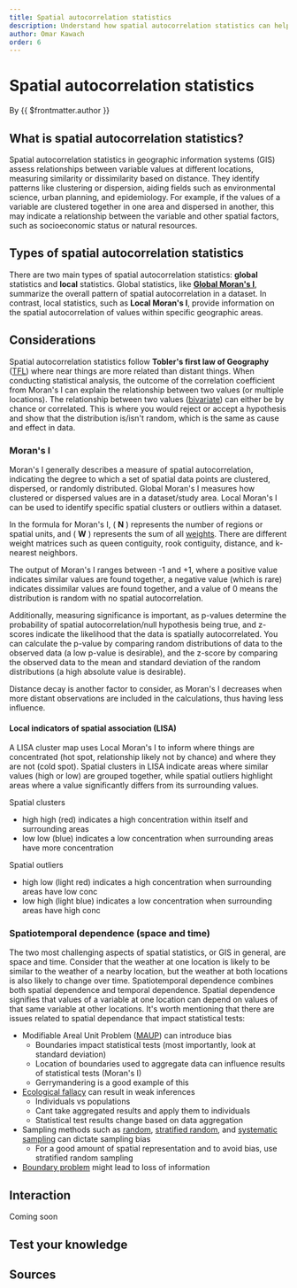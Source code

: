 ```yaml
---
title: Spatial autocorrelation statistics
description: Understand how spatial autocorrelation statistics can help you analyze spatial data.
author: Omar Kawach
order: 6
---
```


# Spatial autocorrelation statistics

By {{ $frontmatter.author }}

## What is spatial autocorrelation statistics?

Spatial autocorrelation statistics in geographic information systems (GIS) assess relationships between variable values at different locations, measuring similarity or dissimilarity based on distance. 
They identify patterns like clustering or dispersion, aiding fields such as environmental science, urban planning, and epidemiology.
For example, if the values of a variable are clustered together in one area and dispersed in another, this may indicate a relationship between the variable and other spatial factors, such as socioeconomic status or natural resources.

## Types of spatial autocorrelation statistics

There are two main types of spatial autocorrelation statistics: **global** statistics and **local** statistics. 
Global statistics, like [**Global Moran's I**](https://en.wikipedia.org/wiki/Moran%27s_I), summarize the overall pattern of spatial autocorrelation in a dataset. 
In contrast, local statistics, such as **Local Moran's I**, provide information on the spatial autocorrelation of values within specific geographic areas.

## Considerations

Spatial autocorrelation statistics follow **Tobler's first law of Geography** ([TFL](https://en.wikipedia.org/wiki/Tobler%27s_first_law_of_geography)) where near things are more related than distant things.
When conducting statistical analysis, the outcome of the correlation coefficient from Moran's I can explain the relationship between two values (or multiple locations).
The relationship between two values ([bivariate](https://en.wikipedia.org/wiki/Bivariate_analysis)) can either be by chance or correlated. 
This is where you would reject or accept a hypothesis and show that the distribution is/isn't random, which is the same as cause and effect in data. 

### Moran's I

Moran's I generally describes a measure of spatial autocorrelation, indicating the degree to which a set of spatial data points are clustered, dispersed, or randomly distributed.
Global Moran's I measures how clustered or dispersed values are in a dataset/study area. 
Local Moran's I can be used to identify specific spatial clusters or outliers within a dataset.

<ContentFigure
  :imgSrc="'/assets/images/moran_formula.svg'"
  :description="'Formula for Moran\'s I'"
  :anchorHref="'https://en.wikipedia.org/wiki/Moran%27s_I'"
  :anchorText="'Credit: Wikipedia'"
/>

In the formula for Moran's I, ( **N** ) represents the number of regions or spatial units, and ( **W** ) represents the sum of all [weights](https://geodacenter.github.io/workbook/4a_contig_weights/lab4a.html#spatial-weights---basic-concepts). 
There are different weight matrices such as queen contiguity, rook contiguity, distance, and k-nearest neighbors.

The output of Moran's I ranges between -1 and +1, where a positive value indicates similar values are found together, a negative value (which is rare) indicates dissimilar values are found together, and a value of 0 means the distribution is random with no spatial autocorrelation. 

<ContentFigure
  :imgSrc="'/assets/images/p-z-value.png'"
  :description="'Spatial autocorrelation analysis'"
  :anchorHref="'https://www.researchgate.net/publication/305954162_Spatial_cluster_analysis_of_Crimean-Congo_hemorrhagic_fever_virus_seroprevalence_in_humans_Greece'"
  :anchorText="'Credit: Anna Papa, Persefoni Sidira, Andreas Tsatsaris'"
/>

Additionally, measuring significance is important, as p-values determine the probability of spatial autocorrelation/null hypothesis being true, and z-scores indicate the likelihood that the data is spatially autocorrelated.
You can calculate the p-value by comparing random distributions of data to the observed data (a low p-value is desirable), and the z-score by comparing the observed data to the mean and standard deviation of the random distributions (a high absolute value is desirable).

Distance decay is another factor to consider, as Moran's I decreases when more distant observations are included in the calculations, thus having less influence.

#### Local indicators of spatial association (LISA)

A LISA cluster map uses Local Moran's I to inform where things are concentrated (hot spot, relationship likely not by chance) and where they are not (cold spot).
Spatial clusters in LISA indicate areas where similar values (high or low) are grouped together, while spatial outliers highlight areas where a value significantly differs from its surrounding values.

Spatial clusters
- high high (red) indicates a high concentration within itself and surrounding areas
- low low (blue) indicates a low concentration when surrounding areas have more concentration

Spatial outliers
- high low (light red) indicates a high concentration when surrounding areas have low conc
- low high (light blue) indicates a low concentration when surrounding areas have high conc

### Spatiotemporal dependence (space and time)

The two most challenging aspects of spatial statistics, or GIS in general, are space and time.
Consider that the weather at one location is likely to be similar to the weather of a nearby location, but the weather at both locations is also likely to change over time.
Spatiotemporal dependence combines both spatial dependence and temporal dependence.
Spatial dependence signifies that values of a variable at one location can depend on values of that same variable at other locations.
It's worth mentioning that there are issues related to spatial dependance that impact statistical tests:

- Modifiable Areal Unit Problem ([MAUP](https://en.wikipedia.org/wiki/Modifiable_areal_unit_problem)) can introduce bias
    - Boundaries impact statistical tests (most importantly, look at standard deviation)
    - Location of boundaries used to aggregate data can influence results of statistical tests (Moran's I)
    - Gerrymandering is a good example of this
    <ContentFigure
        :imgSrc="'/assets/images/gerrymandering.png'"
        :anchorHref="'https://www.scientificamerican.com/article/geometry-reveals-the-tricks-behind-gerrymandering/'"
        :anchorText="'Credit: Spektrum der Wissenschaft/Manon Bischoff'"
    />
- [Ecological fallacy](https://en.wikipedia.org/wiki/Ecological_fallacy) can result in weak inferences
    - Individuals vs populations
    - Cant take aggregated results and apply them to individuals
    - Statistical test results change based on data aggregation
- Sampling methods such as [random](https://www.scribbr.com/methodology/simple-random-sampling/), [stratified random](https://www.scribbr.com/methodology/stratified-sampling/#:~:text=What%20is%20stratified%20sampling%3F,using%20another%20probability%20sampling%20method.), and [systematic sampling](https://www.scribbr.com/methodology/systematic-sampling/) can dictate sampling bias
    - For a good amount of spatial representation and to avoid bias, use stratified random sampling
- [Boundary problem](https://en.wikipedia.org/wiki/Boundary_problem_(spatial_analysis)) might lead to loss of information

## Interaction

Coming soon

## Test your knowledge

<Quiz
    :quiz-data="{
        questions: [
            {
            question: 'Gerrymandering is an example of which type of spatial analysis?',
            options: [
                {
                'answer': 'Spatial autocorrelation',
                'key': 1
                },
                {
                'answer': 'MUAP',
                'key': 2
                }
            ],
            correctAnswer: 2
            },
            {
            question: 'Which sampling method introduces no bias?',
            options: [
                {
                answer: 'Random sampling',
                key: 1
                },
                {
                answer: 'Systematic sampling',
                key: 2
                },
                {
                answer: 'Stratified random sampling',
                key: 3
                }
            ],
            correctAnswer: 3
            }
        ]
    }"
/>

## Sources

<Sources
    :sources="[
        {
            title: 'FOSS for performing spatial autocorrelation statistics',
            author: 'GeoDa',
            url: 'https://geodacenter.github.io/',
        },
        {
            title: 'Spatial Regression with GeoDa ',
            author: 'GeoDa',
            url: 'https://s4.ad.brown.edu/Resources/Tutorial/Modul2/GeoDa3FINAL.pdf',
        },
        {
            title: 'Geographic Data Science with Python',
            author: 'Sergio J. Rey, Dani Arribas-Bel, Levi J. Wolf',
            url: 'https://geographicdata.science/book/intro.html',
        },
        {
            title: 'Chapter 13 Spatial Autocorrelation',
            author: 'Manuel Gimond',
            url: 'https://mgimond.github.io/Spatial/spatial-autocorrelation.html',
        },
    ]"
/>
